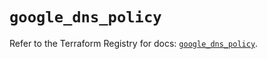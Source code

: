 # `google_dns_policy`

Refer to the Terraform Registry for docs: [`google_dns_policy`](https://registry.terraform.io/providers/hashicorp/google-beta/6.42.0/docs/resources/google_dns_policy).
